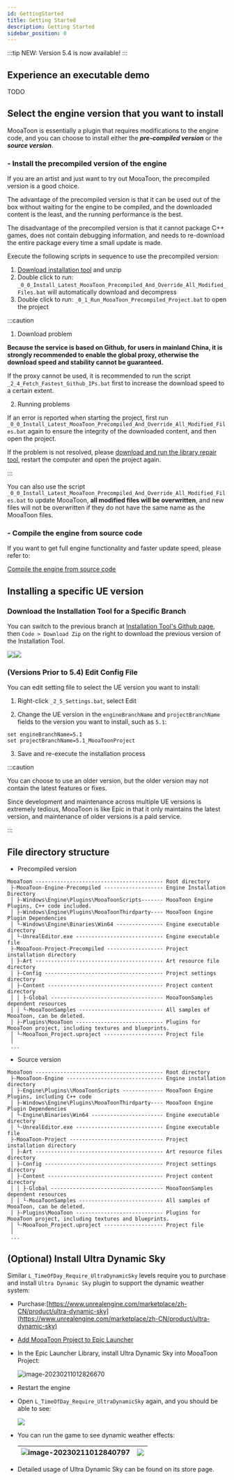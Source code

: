 ```yaml
---
id: GettingStarted
title: Getting Started
description: Getting Started
sidebar_position: 0
---
```

:::tip
NEW: Version 5.4 is now available!
:::

## Experience an executable demo

TODO

## Select the engine version that you want to install

MooaToon is essentially a plugin that requires modifications to the engine code, and you can choose to install either the ***pre-compiled version*** or the ***source version***.

### - Install the precompiled version of the engine

If you are an artist and just want to try out MooaToon, the precompiled version is a good choice.

The advantage of the precompiled version is that it can be used out of the box without waiting for the engine to be compiled, and the downloaded content is the least, and the running performance is the best.

The disadvantage of the precompiled version is that it cannot package C++ games, does not contain debugging information, and needs to re-download the entire package every time a small update is made.

Execute the following scripts in sequence to use the precompiled version:

1. [Download installation tool](https://github.com/JasonMa0012/MooaToon/archive/refs/heads/main.zip) and unzip
2. Double click to run: `_0_0_Install_Latest_MooaToon_Precompiled_And_Override_All_Modified_Files.bat` will automatically download and decompress
3. Double click to run: `_0_1_Run_MooaToon_Precompiled_Project.bat` to open the project

:::caution

1. Download problem

**Because the service is based on Github, for users in mainland China, it is strongly recommended to enable the global proxy, otherwise the download speed and stability cannot be guaranteed.**

If the proxy cannot be used, it is recommended to run the script `_2_4_Fetch_Fastest_Github_IPs.bat` first to increase the download speed to a certain extent.

2. Running problems

If an error is reported when starting the project, first run `_0_0_Install_Latest_MooaToon_Precompiled_And_Override_All_Modified_Files.bat` again to ensure the integrity of the downloaded content, and then open the project.

If the problem is not resolved, please [download and run the library repair tool](https://drive.google.com/file/d/1DR80HhJu5iZ15RA71AO757_UgzG-_qig/view), restart the computer and open the project again.

:::

You can also use the script `_0_0_Install_Latest_MooaToon_Precompiled_And_Override_All_Modified_Files.bat` to update MooaToon, **all modified files will be overwritten**, and new files will not be overwritten if they do not have the same name as the MooaToon files.

### - Compile the engine from source code

If you want to get full engine functionality and faster update speed, please refer to:

[Compile the engine from source code](BuildEnginefromSourceCode.md)

## Installing a specific UE version


### Download the Installation Tool for a Specific Branch

You can switch to the previous branch at [Installation Tool's Github page](https://github.com/JasonMa0012/MooaToon), then `Code > Download Zip` on the right to download the previous version of the Installation Tool.

![](assets/Pasted%20image%2020241201175614.png)![](assets/Pasted%20image%2020241201175718.png)

### (Versions Prior to 5.4) Edit Config File

You can edit setting file to select the UE version you want to install:

1. Right-click `_2_5_Settings.bat`, select Edit

2. Change the UE version in the `engineBranchName` and `projectBranchName` fields to the version you want to install, such as `5.1`:
``` 
set engineBranchName=5.1 
set projectBranchName=5.1_MooaToonProject 
```

3. Save and re-execute the installation process

:::caution

You can choose to use an older version, but the older version may not contain the latest features or fixes.

Since development and maintenance across multiple UE versions is extremely tedious, MooaToon is like Epic in that it only maintains the latest version, and maintenance of older versions is a paid service.

:::


## File directory structure

- Precompiled version

```
MooaToon ----------------------------------------- Root directory
 ├-MooaToon-Engine-Precompiled ------------------- Engine Installation Directory
 │ ├-Windows\Engine\Plugins\MooaToonScripts------- MooaToon Engine Plugins, C++ code included.
 │ ├-Windows\Engine\Plugins\MooaToonThirdparty---- MooaToon Engine Plugin Dependencies
 │ └-Windows\Engine\Binaries\Win64 --------------- Engine executable directory
 │ └-UnrealEditor.exe ---------------------------- Engine executable file
 ├-MooaToon-Project-Precompiled ------------------ Project installation directory
 │ ├-Art ----------------------------------------- Art resource file directory
 │ ├-Config -------------------------------------- Project settings directory
 │ ├-Content ------------------------------------- Project content directory
 │ │ ├-Global ------------------------------------ MooaToonSamples dependent resources
 │ │ └-MooaToonSamples --------------------------- All samples of MooaToon, can be deleted.
 │ ├-Plugins\MooaToon ---------------------------- Plugins for MooaToon project, including textures and blueprints.
 │ └-MooaToon_Project.uproject ------------------- Project file
 │
 ...
```

- Source version

```
MooaToon ----------------------------------------- Root directory
 ├-MooaToon-Engine ------------------------------- Engine installation directory
 │ ├-Engine\Plugins\\MooaToonScripts ------------- MooaToon Engine Plugins, including C++ code
 │ ├-Windows\Engine\Plugins\MooaToonThirdparty---- MooaToon Engine Plugin Dependencies
 │ └-Engine\Binaries\Win64 ----------------------- Engine executable directory
 │ └-UnrealEditor.exe ---------------------------- Engine executable file
 ├-MooaToon-Project ------------------------------ Project installation directory
 │ ├-Art ----------------------------------------- Art resource files directory
 │ ├-Config -------------------------------------- Project settings directory
 │ ├-Content ------------------------------------- Project content directory
 │ │ ├-Global ------------------------------------ MooaToonSamples dependent resources
 │ │ └-MooaToonSamples --------------------------- All samples of MooaToon, can be deleted.
 │ ├-Plugins\MooaToon ---------------------------- Plugins for MooaToon project, including textures and blueprints.
 │ └-MooaToon_Project.uproject ------------------- Project file
 │
 ...
```

## (Optional) Install Ultra Dynamic Sky

Similar `L_TimeOfDay_Require_UltraDynamicSky` levels require you to purchase and install `Ultra Dynamic Sky` plugin to support the dynamic weather system:

- Purchase:[https://www.unrealengine.com/marketplace/zh-CN/product/ultra-dynamic-sky](https://www.unrealengine.com/marketplace/zh-CN/product/ultra-dynamic-sky)

- [Add MooaToon Project to Epic Launcher](/docs/FAQ#can-not-find-mooatoon-project-in-epic-launcher)

- In the Epic Launcher Library, install Ultra Dynamic Sky into MooaToon Project:

  ![image-20230211012826670](./assets/image-20230211012826670.png)

- Restart the engine

- Open `L_TimeOfDay_Require_UltraDynamicSky` again, and you should be able to see:

  ![](./assets/image-20230211002455202.png)

- You can run the game to see dynamic weather effects:

  | ![image-20230211012840797](./assets/image-20230211012840797-1676996483716-3.png) | ![](https://github.com/JasonMa0012/MooaToon/blob/main/README.assets/Mooa_gif.gif?raw=true) |
  | ------------------------------------------------------------ | ------------------------------------------------------------ |

- Detailed usage of Ultra Dynamic Sky can be found on its store page.